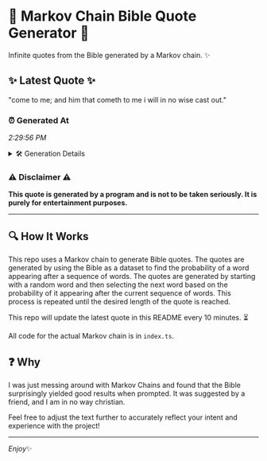 # 📖 Markov Chain Bible Quote Generator 📖

Infinite quotes from the Bible generated by a Markov chain. ✨

## ✨ Latest Quote ✨
"come to me; and him that cometh to me i will in no wise cast out."

### ⏰ Generated At
*2:29:56 PM*

<details>
    <summary>🛠️ Generation Details</summary>
    <p>
        <strong>🌱 Seed:</strong> come<br>
        <strong>🔄 Iterations:</strong> 15<br>
        <strong>📜 Context History:</strong><br>[ come ]: to<br>[ come, to ]: me;<br>[ come, to, me; ]: and<br>[ come, to, me;, and ]: him<br>[ come, to, me;, and, him ]: that<br>[ come, to, me;, and, him, that ]: cometh<br>[ to, me;, and, him, that, cometh ]: to<br>[ me;, and, him, that, cometh, to ]: me<br>[ and, him, that, cometh, to, me ]: i<br>[ him, that, cometh, to, me, i ]: will<br>[ that, cometh, to, me, i, will ]: in<br>[ cometh, to, me, i, will, in ]: no<br>[ to, me, i, will, in, no ]: wise<br>[ me, i, will, in, no, wise ]: cast<br>[ i, will, in, no, wise, cast ]: out.<br>
    </p>
</details>

### ⚠️ Disclaimer ⚠️
**This quote is generated by a program and is not to be taken seriously. It is purely for entertainment purposes.**

---

## 🔍 How It Works

This repo uses a Markov chain to generate Bible quotes. The quotes are generated by using the Bible as a dataset to find the probability of a word appearing after a sequence of words. The quotes are generated by starting with a random word and then selecting the next word based on the probability of it appearing after the current sequence of words. This process is repeated until the desired length of the quote is reached.

This repo will update the latest quote in this README every 10 minutes. ⏳

All code for the actual Markov chain is in `index.ts`.

## ❓ Why

I was just messing around with Markov Chains and found that the Bible surprisingly yielded good results when prompted. 
It was suggested by a friend, and I am in no way christian.

Feel free to adjust the text further to accurately reflect your intent and experience with the project!

---

*Enjoy*✨
